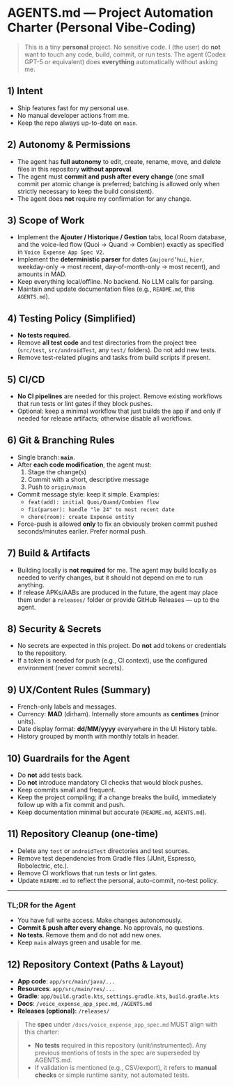 # AGENTS.md — Project Automation Charter (Personal Vibe-Coding)

> This is a tiny **personal** project. No sensitive code. I (the user) do **not** want to touch any code, build, commit, or run tests. The agent (Codex GPT-5 or equivalent) does **everything** automatically without asking me.

## 1) Intent
- Ship features fast for my personal use.
- No manual developer actions from me.
- Keep the repo always up-to-date on `main`.

## 2) Autonomy & Permissions
- The agent has **full autonomy** to edit, create, rename, move, and delete files in this repository **without approval**.
- The agent must **commit and push after every change** (one small commit per atomic change is preferred; batching is allowed only when strictly necessary to keep the build consistent).
- The agent does **not** require my confirmation for any change.

## 3) Scope of Work
- Implement the **Ajouter / Historique / Gestion** tabs, local Room database, and the voice-led flow (Quoi → Quand → Combien) exactly as specified in `Voice Expense App Spec V2`.
- Implement the **deterministic parser** for dates (`aujourd’hui`, `hier`, weekday-only → most recent, day-of-month-only → most recent), and amounts in MAD.
- Keep everything local/offline. No backend. No LLM calls for parsing.
- Maintain and update documentation files (e.g., `README.md`, this `AGENTS.md`).

## 4) Testing Policy (Simplified)
- **No tests required.**
- Remove **all test code** and test directories from the project tree (`src/test`, `src/androidTest`, any `test/` folders). Do not add new tests.
- Remove test-related plugins and tasks from build scripts if present.

## 5) CI/CD
- **No CI pipelines** are needed for this project. Remove existing workflows that run tests or lint gates if they block pushes.
- Optional: keep a minimal workflow that just builds the app if and only if needed for release artifacts; otherwise disable all workflows.

## 6) Git & Branching Rules
- Single branch: **`main`**.
- After **each code modification**, the agent must:
  1. Stage the change(s)
  2. Commit with a short, descriptive message
  3. Push to `origin/main`
- Commit message style: keep it simple. Examples:
  - `feat(add): initial Quoi/Quand/Combien flow`
  - `fix(parser): handle "le 24" to most recent date`
  - `chore(room): create Expense entity`
- Force-push is allowed **only** to fix an obviously broken commit pushed seconds/minutes earlier. Prefer normal push.

## 7) Build & Artifacts
- Building locally is **not required** for me. The agent may build locally as needed to verify changes, but it should not depend on me to run anything.
- If release APKs/AABs are produced in the future, the agent may place them under a `releases/` folder or provide GitHub Releases — up to the agent.

## 8) Security & Secrets
- No secrets are expected in this project. Do **not** add tokens or credentials to the repository.
- If a token is needed for push (e.g., CI context), use the configured environment (never commit secrets).

## 9) UX/Content Rules (Summary)
- French-only labels and messages.
- Currency: **MAD** (dirham). Internally store amounts as **centimes** (minor units).
- Date display format: **dd/MM/yyyy** everywhere in the UI History table.
- History grouped by month with monthly totals in header.

## 10) Guardrails for the Agent
- Do **not** add tests back.
- Do **not** introduce mandatory CI checks that would block pushes.
- Keep commits small and frequent.
- Keep the project compiling; if a change breaks the build, immediately follow up with a fix commit and push.
- Keep documentation minimal but accurate (`README.md`, `AGENTS.md`).

## 11) Repository Cleanup (one-time)
- Delete any `test` or `androidTest` directories and test sources.
- Remove test dependencies from Gradle files (JUnit, Espresso, Robolectric, etc.).
- Remove CI workflows that run tests or lint gates.
- Update `README.md` to reflect the personal, auto-commit, no-test policy.

---

### TL;DR for the Agent
- You have full write access. Make changes autonomously.
- **Commit & push after every change**. No approvals, no questions.
- **No tests**. Remove them and do not add new ones.
- Keep `main` always green and usable for me.

## 12) Repository Context (Paths & Layout)
- **App code**: `app/src/main/java/...`
- **Resources**: `app/src/main/res/...`
- **Gradle**: `app/build.gradle.kts`, `settings.gradle.kts`, `build.gradle.kts`
- **Docs**: `/voice_expense_app_spec.md`, `/AGENTS.md`
- **Releases (optional)**: `/releases/`

> The **spec** under `/docs/voice_expense_app_spec.md` MUST align with this charter:
> - **No tests** required in this repository (unit/instrumented). Any previous mentions of tests in the spec are superseded by AGENTS.md.
> - If validation is mentioned (e.g., CSV/export), it refers to **manual checks** or simple runtime sanity, not automated tests.

